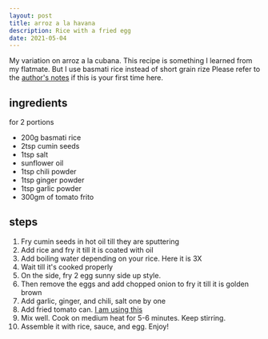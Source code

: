 ```yaml
---
layout: post
title: arroz a la havana
description: Rice with a fried egg
date: 2021-05-04
---
```


My variation on arroz a la cubana. This recipe is something I learned from my flatmate. But I use basmati rice instead of short grain rize
Please refer to the [author's notes](https://nchahare.github.io/blog/2022/cooking/) if this is your first time here.

## ingredients
for 2 portions
- 200g basmati rice
- 2tsp cumin seeds
- 1tsp salt
- sunflower oil
- 1tsp chili powder
- 1tsp ginger powder
- 1tsp garlic powder
- 300gm of tomato frito

## steps
1. Fry cumin seeds in hot oil till they are sputtering
2. Add rice and fry it till it is coated with oil
3. Add boiling water depending on your rice. Here it is 3X
4. Wait till it's cooked properly
5. On the side, fry 2 egg sunny side up style. 
6. Then remove the eggs and add chopped onion to fry it till it is golden brown
6. Add garlic, ginger, and chili, salt one by one
7. Add fried tomato can. [I am using this](https://es.openfoodfacts.org/producto/8480000171313/tomate-frito-receta-artesana-hacendado)
8. Mix well. Cook on medium heat for 5-6 minutes. Keep stirring. 
10. Assemble it with rice, sauce, and egg. Enjoy!


